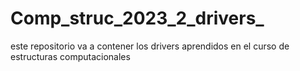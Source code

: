 # Comp_struc_2023_2_drivers_
este repositorio va a contener los drivers aprendidos en el curso de estructuras computacionales
